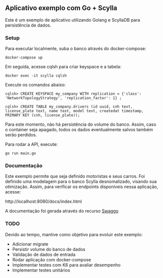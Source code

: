 ## Aplicativo exemplo com Go + Scylla

Este é um exemplo de aplicativo utilizando Golang e ScyllaDB para persistência de dados.

### Setup

Para executar localmente, suba o banco através do docker-compose:

```
docker-compose up
```

Em seguida, acesse cqlsh para criar keyspace e a tabela:

```
docker exec -it scylla cqlsh
```

Execute os comandos abaixo:

```
cqlsh> CREATE KEYSPACE my_company WITH replication = {'class': 'NetworkTopologyStrategy', 'replication_factor': 1} ;

cqlsh> CREATE TABLE my_company.drivers (id uuid, cnh text, license_plate text, name text, model text, createdat timestamp, PRIMARY KEY (cnh, license_plate));
```

Para este momento, não há persistência do volume do banco. Assim, caso o container seja apagado, todos os dados eventualmente salvos também serão perdidos.

Para rodar a API, execute:
```
go run main.go
```

### Documentação

Este exemplo permite que seja definido motoristas e seus carros. Foi definido uma modelagem para o banco Scylla desnomalizado, visando sua otimização. Assim, para verificar os endpoints disponíveis nessa aplicação, acesse:

http://localhost:8080/docs/index.html

A documentação foi gerada através do recurso [Swaggo](https://github.com/swaggo/swag)

### TODO

Devido ao tempo, mantive como objetivo para evoluir este exemplo:

* Adicionar migrate
* Persistir volume do banco de dados
* Validação de dados de entrada
* Rodar aplicação com docker-compose
* Implementar testes com K6 para avaliar desempenho
* Implementar testes unitários